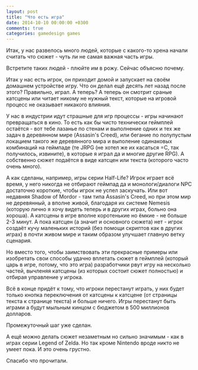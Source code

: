 ```yaml
---
layout: post
title: "Что есть игра"
date: 2014-10-10 00:00:00 +0300
comments: true
categories: gamedesign games
---
```


Итак, у нас развелось много людей, которые с какого-то хрена начали считать что сюжет - чуть ли не самая важная часть игры.

Встретите таких людей - плюйте им в рожу. Сейчас объясню почему.

Итак у нас есть игрок, он приходит домой и запускает на своём домашнем устройстве игру. Что он делал ещё десять лет назад после этого? Правильно, играл. А теперь? А теперь он смотрит сраные катсцены или читает никому не нужный текст, которые на игровой процесс не оказывает никакого влияния.

У нас в индустрии идут страшные для игр процессы - игры начинают превращаться в кино. То есть как бы чисто технически геймплей остаётся - вот тебе лазанье по стенам и выполнение одних и тех же задач в деревянном мире (Assasin's Creed), или бегание по полупустым локацием такого же деревянного мира и выполение одинаковых комбинаций на геймпаде (те JRPG (не хотел же их касаться =С, так получилось, извините), в которые я играл да и многие другие RPG). А собственно сюжет подаётся в виде катсцен или текста (которого часто очень много).

А как сделаны, например, игры серии Half-Life? Игрок играет всё время, у него никогда не отбирают геймпад да и монологи/диалоги NPC достаточно короткие, чтобы игрок не успел заскучать. Или вот недавняя Shadow of Mordor - там типа Assasin's Creed, но при этом мир не деревянный, а вполне живой, благодаря их системе Nemesis (которую лично я хочу видеть теперь и в других играх, больно она хороша). А катсцены в игре вполне коротенькие но ёмкие - не больше 2-3 минут. А пока катсцен (а значит и основного сюжета) нет - игрок создаёт кучу маленьких историй (без помощи скриптов как в других играх) в почти живом мире и таким образом улучшает главную ветку сценария. 

Но вместо того, чтобы заимствовать эти прекрасные примеры или изобретать свои способы удачно вплетать сюжет в геймплей (который царь в игре, потому, что это игра) разработчики рвут игру на несколько частей, вычленяя катсцены (из которых состоит сюжет полностью) и отбирая управление у игрока.

Всё в конце придёт к тому, что игроки перестанут играть, у них будет только кнопка переключения от катсцены к катсцене (от страницы текста к странице текста) и больше ничего. Игры перестанут быть играми а будут мыльным кинцом с бюджетом в 500 миллионов долларов. 

Промежуточный шаг уже сделан.

А ещё можно делать сюжет незаметным но сильно значимым - как в играх серии Legend of Zelda. Но так кроме Nintendo вроде никто не умеет пока. И это очень грустно.

Спасибо что прочитали.

